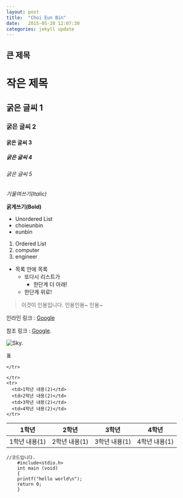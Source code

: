 ```yaml
---
layout: post
title:  "Choi Eun Bin"
date:   2015-05-20 12:07:30
categories: jekyll update
---
```



 <h2 id="section">큰 제목</h2>

<h1 id="section-1">작은 제목</h1>

<h2 id="section-2">굵은 글씨 1</h2>

<h3 id="section-3">굵은 글씨 2</h3>

<h4 id="section-4">굵은 글씨 3</h4>

<h5 id="section-5">굵은 글씨 4</h5>

<h6 id="section-6">굵은 글씨 5</h6>

<p><em>기울여쓰기(Italic)</em></p>

<p><strong>굵게쓰기(Bold)</strong></p>

<ul>
  <li>Unordered List</li>
  <li>choieunbin</li>
  <li>eunbin</li>
</ul>

<ol>
  <li>Ordered List</li>
  <li>computer</li>
  <li>engineer</li>
</ol>

<ul>
  <li>목록 안에 목록
    <ul>
      <li>또다시 리스트가
        <ul>
          <li>한단계 더 아래!</li>
        </ul>
      </li>
      <li>한단계 위로!</li>
    </ul>
  </li>
</ul>

<blockquote>
  <p>이것이 인용입니다.
인용인용~
인용~</p>
</blockquote>

<p>인라인 링크 :  <a href="http://www.google.com/">Google</a></p>

<p>참조 링크 : <a href="http://www.google.com/">Google</a>.</p>

<p><img src="http://movie.phinf.naver.net/20111223_250/1324636886040zsOpU_JPEG/movie_image.jpg" alt="Sky" />.</p>

<p>표</p>

<table>
  <thead>
    <tr>
      <th>1학년</th>
      <th>2학년</th>
      <th>3학년</th>
      <th>4학년</th>

    </tr>
  </thead>
  <tbody>
    <tr>
      <td>1학년 내용(1)</td>
      <td>2학년 내용(1)</td>
      <td>3학년 내용(1)</td>
      <td>4학년 내용(1)</td>
  
    </tr>
    <tr>
      <td>1학년 내용(2)</td>
      <td>2학년 내용(2)</td>
      <td>3학년 내용(2)</td>
      <td>4학년 내용(2)</td>
    </tr>
  </tbody>
</table>
<div class="highlight"><pre><code class="language-ruby" data-lang="ruby"><span class="sr">//</span><span class="err">코드입니다</span><span class="o">.</span>
    <span class="c1">#include&lt;stdio.h&gt;</span>
    <span class="n">int</span> <span class="n">main</span> <span class="p">(</span><span class="n">void</span><span class="p">)</span>
    <span class="p">{</span>
	<span class="nb">printf</span><span class="p">(</span><span class="s2">&quot;hello world</span><span class="se">\n</span><span class="s2">&quot;</span><span class="p">);</span>
	<span class="k">return</span> <span class="mi">0</span><span class="p">;</span>
    <span class="p">}</span></code></pre></div>
